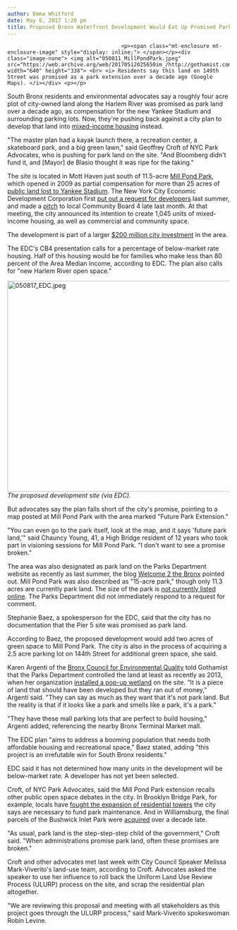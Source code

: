 ```yaml
---
author: Emma Whitford
date: May 8, 2017 1:20 pm
title: Proposed Bronx Waterfront Development Would Eat Up Promised Park Land, Advocates Say
---
```


	
										<p><span class="mt-enclosure mt-enclosure-image" style="display: inline;"> </span></p><div class="image-none"> <img alt="050811_MillPondPark.jpeg" src="https://web.archive.org/web/20170512025650im_/http://gothamist.com/attachments/nyc_ewhitford/050811_MillPondPark.jpeg" width="640" height="338"> <br> <i> Residents say this land on 149th Street was promised as a park extension over a decade ago (Google Maps). </i></div> <p></p>

<p>South Bronx residents and environmental advocates say a roughly four acre plot of city-owned land along the Harlem River was promised as park land over a decade ago, as compensation for the new Yankee Stadium and surrounding parking lots. Now, they&apos;re pushing back against a city plan to develop that land into <a href="https://web.archive.org/web/20170512025650/https://www.nycedc.com/project/lower-concourse-infrastructure-investment-strategy">mixed-income housing</a>&#xA0;instead. </p>

<p>&quot;The master plan had a kayak launch there, a recreation center, a skateboard park, and a big green lawn,&quot; said Geoffrey Croft of NYC Park Advocates, who is pushing for park land on the site. &quot;And Bloomberg didn&apos;t fund it, and [Mayor] de Blasio thought it was ripe for the taking.&quot; </p>

<p>The site is located in Mott Haven just south of 11.5-acre <a href="https://web.archive.org/web/20170512025650/https://www.nycgovparks.org/parks/mill-pond-park/">Mill Pond Park</a>, which opened in 2009 as partial compensation for more than 25 acres of <a href="https://web.archive.org/web/20170512025650/http://www.nytimes.com/2008/05/25/nyregion/25parks.html">public land lost to Yankee Stadium</a>. The New York City Economic Development Corporation first <a href="https://web.archive.org/web/20170512025650/https://www.dnainfo.com/new-york/20160715/mott-haven/affordable-housing-development-planned-for-south-bronx-waterfront">put out a request for developers</a> last summer, and made a <a href="https://web.archive.org/web/20170512025650/https://www.nycedc.com/sites/default/files/filemanager/Projects/Lower_Concourse/CB_Joint_Comm_Housing_Land-Use_Parks_Municial_Services_04.03.17_v2.pdf">pitch</a> to local Community Board 4 late last month. At that meeting, the city announced its intention to create 1,045 units of mixed-income housing, as well as commercial and community space. </p>

<p>The development is part of a larger <a href="https://web.archive.org/web/20170512025650/https://www.nycedc.com/project/lower-concourse-infrastructure-investment-strategy">$200 million city investment</a> in the area. </p>

<p>The EDC&apos;s CB4 presentation calls for a percentage of below-market rate housing. Half of this housing would be for families who make less than 80 percent of the Area Median Income, according to EDC. The plan also calls for &quot;new Harlem River open space.&quot; </p>

<p><span class="mt-enclosure mt-enclosure-image" style="display: inline;"> </span></p><div class="image-none"> <img alt="050817_EDC.jpeg" src="https://web.archive.org/web/20170512025650im_/http://gothamist.com/attachments/nyc_ewhitford/050817_EDC.jpeg" width="640" height="478"> <br> <i> The proposed development site (via EDC). </i></div> <p></p>

<p>But advocates say the plan falls short of the city&apos;s promise, pointing to a map posted at Mill Pond Park with the area marked &quot;Future Park Extension.&quot; </p>

<p>&quot;You can even go to the park itself, look at the map, and it says &apos;future park land,&apos;&quot; said Chauncy Young, 41, a High Bridge resident of 12 years who took part in visioning sessions for Mill Pond Park. &quot;I don&apos;t want to see a promise broken.&quot; </p>

<p>The area was also designated as park land on the Parks Department website as recently as last summer, the blog <a href="https://web.archive.org/web/20170512025650/http://www.welcome2thebronx.com/wordpress/2016/07/18/city-takes-away-bronx-public-lot-once-promised-as-parkland-proposes-massive-development-instead/">Welcome 2 the Bronx</a> pointed out. Mill Pond Park was also described as &quot;15-acre park,&quot; though only 11.3 acres are currently park land. The size of the park is <a href="https://web.archive.org/web/20170512025650/https://www.nycgovparks.org/parks/mill-pond-park">not currently listed online</a>. The Parks Department did not immediately respond to a request for comment.</p>

<p>Stephanie Baez, a spokesperson for the EDC, said that the city has no documentation that the Pier 5 site was promised as park land. </p>

<p>According to Baez, the proposed development would add two acres of green space to Mill Pond Park. The city is also in the process of acquiring a 2.5 acre parking lot on 144th Street for additional green space, she said. </p>

<p>Karen Argenti of the <a href="https://web.archive.org/web/20170512025650/http://www.bceq.org/">Bronx Council for Environmental Quality</a> told Gothamist that the Parks Department controlled the land at least as recently as 2013, when her organization <a href="https://web.archive.org/web/20170512025650/https://www.dnainfo.com/new-york/20130919/concourse/bronx-environmentalists-install-pop-up-wetland-collect-highway-runoff">installed a pop-up wetland</a> on the site. &quot;It is a piece of land that should have been developed but they ran out of money,&quot; Argenti said. &quot;They can say as much as they want that it&apos;s not park land. But the reality is that if it looks like a park and smells like a park, it&apos;s a park.&quot; </p>

<p>&quot;They have these mall parking lots that are perfect to build housing,&quot; Argenti added, referencing the nearby Bronx Terminal Market mall. </p>

<p>The EDC plan &quot;aims to address a booming population that needs both affordable housing and recreational space,&quot; Baez stated, adding &quot;this project is an irrefutable win for South Bronx residents.&quot; </p>

<p>EDC said it has not determined how many units in the development will be below-market rate. A developer has not yet been selected. </p>

<p>Croft, of NYC Park Advocates, said the Mill Pond Park extension recalls other public open space debates in the city. In Brooklyn Bridge Park, for example, locals have <a href="https://web.archive.org/web/20170512025650/http://gothamist.com/2016/07/08/more_pier_6_drama.php">fought the expansion of residential towers</a> the city says are necessary to fund park maintenance. And in Williamsburg, the final parcels of the Bushwick Inlet Park were <a href="https://web.archive.org/web/20170512025650/http://gothamist.com/2016/11/22/buswick_inlet_park_win.php">acquired</a> over a decade late. </p>

<p>&quot;As usual, park land is the step-step-step child of the government,&quot; Croft said. &quot;When administrations promise park land, often these promises are broken.&quot; </p>

<p>Croft and other advocates met last week with City Council Speaker Melissa Mark-Viverito&apos;s land-use team, according to Croft. Advocates asked the speaker to use her influence to roll back the Uniform Land Use Review Process (ULURP) process on the site, and scrap the residential plan altogether. </p>

<p>&quot;We are reviewing this proposal and meeting with all stakeholders as this project goes through the ULURP process,&quot; said Mark-Viverito spokeswoman Robin Levine. </p>					
										
									
				